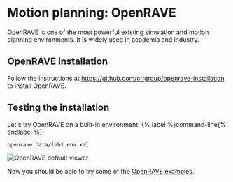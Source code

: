 # Motion planning: OpenRAVE

OpenRAVE is one of the most powerful existing simulation and motion planning
environments. It is widely used in academia and industry.

## OpenRAVE installation

Follow the instructions at
https://github.com/crigroup/openrave-installation to install OpenRAVE.


## Testing the installation

Let's try OpenRAVE on a built-in environment:
{% label %}command-line{% endlabel %}
```bash
openrave data/lab1.env.xml
```
![OpenRAVE default viewer](../assets/installation/openrave_installation_testing.png)

Now you should be able to try some of the
[OpenRAVE examples](http://openrave.org/docs/latest_stable/examples/).
